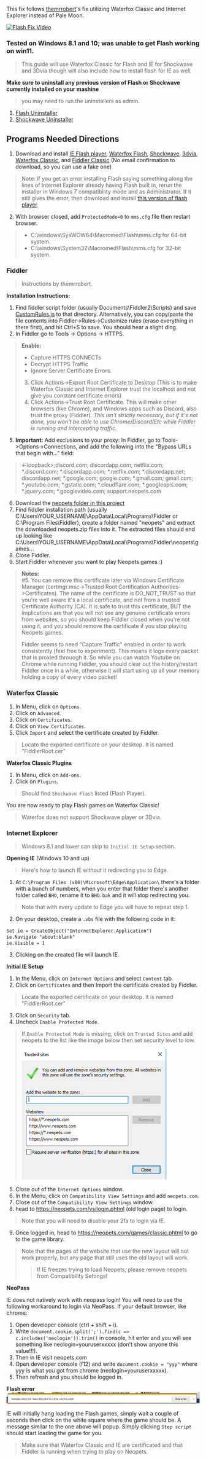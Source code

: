 This fix follows [themrrobert](https://github.com/themrrobert/neopets-flash-fix-windows-10)'s fix utilizing Waterfox Classic and Internet Explorer instead of Pale Moon.  

[![Flash Fix Video](https://github.com/SpudMonkey7k/neopets-flash-shockwave-3dvia-fix/blob/main/assets/flash-fix.mp4_20241015_205621.645.jpg)]([https://www.youtube.com/watch?v=ek1j272iAmc](https://cdn.discordapp.com/attachments/355950554301595649/1293042111968575499/flash-fix.mp4?ex=67107acf&is=670f294f&hm=cd660784fc589022312d40c59c5e163abd8b8352acc3f0516c5110ed71e2b6c7&))

### Tested on Windows 8.1 and 10; was unable to get Flash working on win11.
> This guide will use Waterfox Classic for Flash and IE for Shockwave and 3Dvia though will also include how to install flash for IE as well. 

**Make sure to uninstall any previous version of Flash or Shockwave currently installed on your mashine**
> you may need to run the uninstallers as admin.
1. [Flash Uninstaller](https://fpdownload.macromedia.com/get/flashplayer/current/support/uninstall_flash_player.exe)
2. [Shockwave Uninstaller](http://fpdownload.macromedia.com/get/shockwave/uninstall/win/sw_uninstaller.exe)


## Programs Needed Directions
1. Download and install  [IE Flash player](https://github.com/SpudMonkey7k/neopets-AIO-Fix/raw/main/Installers/flashplayer32_0r0_371_winax.exe), [Waterfox Flash](https://github.com/SpudMonkey7k/neopets-AIO-Fix/raw/main/Installers/flashplayer32_0r0_371_win.msi),  [Shockwave](https://github.com/SpudMonkey7k/neopets-AIO-Fix/raw/main/Installers/Shockwave_Installer_Full.msi), [3dvia](http://3dlifeplayer.dl.3dvia.com/player/install/installer.exe), [Waterfox Classic](https://github.com/WaterfoxCo/Waterfox-Classic/releases/download/2022.11-classic/WaterfoxClassic2022.11.exe), and [Fiddler Classic](https://www.telerik.com/download/fiddler) (No email confirmation to download, so you can use a fake one)
  > Note: If you get an error installing Flash saying something along the lines of Internet Explorer already having Flash built in, rerun the installer in Windows 7 compatibility mode and as Administrator. 
  > If it still gives the error, then download and install [this version of flash player](https://static.centbrowser.com/FlashPlayerStandalone/ppapi_32.0.0.363.exe).
2. With browser closed, add `ProtectedMode=0` to `mms.cfg` file then restart browser. 
> - C:\windows\SysWOW64\Macromed\Flash\mms.cfg for 64-bit system.
> - C:\windows\System32\Macromed\Flash\mms.cfg for 32-bit system.

### Fiddler
> Instructions by themrrobert.

**Installation Instructions:**

1. Find fiddler script folder (usually Documents\Fiddler2\Scripts) and save [CustomRules.js](https://github.com/themrrobert/neopets-flash-fix-windows-10/blob/main/fiddler/CustomRules.js) to that directory. Alternatively, you can copy/paste the file contents into Fiddler->Rules->Customize rules (erase everything in there first), and hit Ctrl+S to save. You should hear a slight ding.
2. In Fiddler go to Tools -> Options -> HTTPS.
> **Enable:**
> - Capture HTTPS CONNECTs
> - Decrypt HTTPS Traffic
> - Ignore Server Certificate Errors.
> 3. Click Actions->Export Root Certificate to Desktop (This is to make Waterfox Classic and Internet Explorer trust the localhost and not give you constant certificate errors)
> 4. Click Actions->Trust Root Certificate. This will make other browsers (like Chrome), and Windows apps such as Discord, also trust the proxy (Fiddler). *This isn't strictly necessary, but if it's not done, you won't be able to use Chrome/Discord/Etc while Fiddler is running and intercepting traffic.*
5. **Important:** Add exclusions to your proxy: In Fiddler, go to Tools->Options->Connections, and add the following into the "Bypass URLs that begin with..." field:
> <-loopback>;discord.com; discordapp.com; netflix.com; *.discord.com; *.discordapp.com; *.netflix.com; *.discordapp.net; discordapp.net; *.google.com; google.com; *.gmail.com; gmail.com; *.youtube.com; *.gstatic.com; *.cloudflare.com; *.googleapis.com; *.jquery.com; *.googlevideo.com; support.neopets.com
6. Download the [neopets folder in this project](https://download-directory.github.io/?url=https://github.com/themrrobert/neopets-flash-fix-windows-10/tree/main/neopets)
7. Find fiddler installation path (usually C:\Users\YOUR_USERNAME\AppData\Local\Programs\Fiddler or C:\Program Files\Fiddler), create a folder named "neopets" and extract the downloaded neopets.zip files into it. The extracted files should end up looking like C:\Users\YOUR_USERNAME\AppData\Local\Programs\Fiddler\neopets\games\...
8. Close Fiddler.
9. Start Fiddler whenever you want to play Neopets games :)

> **Notes:**  
> #5. You can remove this certificate later via Windows Certificate Manager (certmgr.msc->Trusted Root Certification Authorities->Certificates). The name of the certificate is DO_NOT_TRUST so that you're well aware it's a local certificate, and not from a trusted Certificate Authority (CA). It is safe to trust this certificate, BUT the implications are that you will not see any genuine certificate errors from websites, so you should keep Fiddler closed when you're not using it, and you should remove the certificate if you stop playing Neopets games.
>
> Fiddler seems to need "Capture Traffic" enabled in order to work consistently (feel free to experiment). This means it logs every packet that is proxied throuogh it. So while you can watch Youtube on Chrome while running Fiddler, you should clear out the history/restart Fiddler once in a while, otherwise it will start using up all your memory holding a copy of every video packet!

### Waterfox Classic
1. In Menu, click on `Options`.
2. Click on `Advanced`.
3. Click on `Certificates`.
4. Click on `View Certificates`.
5. Click `Import` and select the certificate created by Fiddler.
> Locate the exported certificate on your desktop. It is named "FiddlerRoot.cer"

**Waterfox Classic Plugins** 
1. In Menu, click on `Add-ons`.
2. Click on `Plugins`. 
> Should find `Shockwave Flash` listed (Flash Player). 

You are now ready to play Flash games on Waterfox Classic!
> Waterfox does not support Shockwave player or 3Dvia.

### Internet Explorer 
> Windows 8.1 and lower can skip to `Initial IE Setup` section. 

**Opening IE** (Windows 10 and up)
> Here's how to launch IE without it redirecting you to Edge.

1. At `C:\Program Files (x86)\Microsoft\Edge\Application\` there's a folder with a bunch of numbers, when you enter that folder there's another folder called `BHO`, rename it to `BHO.bak` and it will stop redirecting you. 
> Note that with every update to Edge you will have to repeat step 1.
2. On your desktop, create a `.vbs` file with the following code in it: 
```vbs
Set ie = CreateObject("InternetExplorer.Application")
ie.Navigate "about:blank"
ie.Visible = 1
```
3. Clicking on the created file will launch IE. 

**Initial IE Setup**
1. In the Menu, click on `Internet Options` and select `Content` tab. 
2. Click on `Certificates` and then Import the certificate created by Fiddler. 
> Locate the exported certificate on your desktop. It is named "FiddlerRoot.cer"
3. Click on `Security` tab. 
4. Uncheck `Enable Protected Mode`. 
> If `Enable Protected Mode` is missing, click on `Trusted Sites` and add neopets to the list like the image below then set security level to low.
> 
> ![IE Trusted settings](https://github.com/SpudMonkey7k/neopets-IE/blob/main/assets/trusted.png)
5. Close out of the `Internet Options` window. 
6. In the Menu, click on `Compatibility View Settings` and add `neopets.com`. 
7. Close out of the `Compatibility View Settings` window. 
8. head to https://neopets.com/vsilogin.phtml (old login page) to login. 
> Note that you will need to disable your 2fa to login via IE. 
9. Once logged in, head to https://neopets.com/games/classic.phtml to go to the game library. 
> Note that the pages of the website that use the new layout will not work properly, but any page that still uses the old layout will work.
> >  If IE freezes trying to load Neopets, please remove neopets from Compatibility Settings! 

**NeoPass**

IE does not natively work with neopass login! You will need to use the following workaround to login via NeoPass. 
If your default browser, like chrome:
1. Open developer console (ctrl + shift + i).
2. Write `document.cookie.split(';').find(c => c.includes('neologin')).trim()` in console, hit enter and you will see something like neologin=youruserxxxxx (don't show anyone this value!!!). 
3. Then in IE visit neopets.com
4. Open developer console (f12) and write `document.cookie = "yyy"` where yyy is what you got from chrome (neologin=youruserxxxxx). 
5. Then refresh and you should be logged in.

**Flash error**
![Flash error](https://github.com/SpudMonkey7k/neopets-IE/blob/main/assets/flash-error.png)

IE will initially hang loading the Flash games, simply wait a couple of seconds then click on the white square where the game should be. 
A message similar to the one above will popup. Simply clicking `Stop script` should start loading the game for you. 

> Make sure that Waterfox Classic and IE are certificated and that Fiddler is running when trying to play on Neopets.

